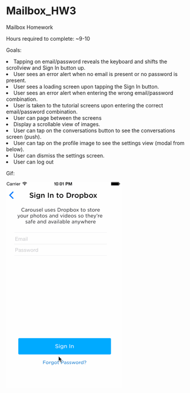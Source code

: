 Mailbox_HW3
===========

Mailbox Homework

Hours required to complete: ~9-10

Goals:

<li>Tapping on email/password reveals the keyboard and shifts the scrollview and Sign In button up.</li>
<li>User sees an error alert when no email is present or no password is present.</li>
<li>User sees a loading screen upon tapping the Sign In button.</li>
<li>User sees an error alert when entering the wrong email/password combination.</li>
<li>User is taken to the tutorial screens upon entering the correct email/password combination.</li>
<li>User can page between the screens</li>
<li>Display a scrollable view of images.</li>
<li>User can tap on the conversations button to see the conversations screen (push).</li>
<li>User can tap on the profile image to see the settings view (modal from below).</li>
<li>User can dismiss the settings screen.</li>
<li>User can log out</li>
</ul>


Gif:

<img src="https://raw.githubusercontent.com/asianxjay/Dropbox_HW2/master/Dropbox_HW.gif">

